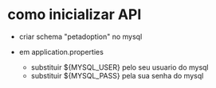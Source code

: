 # como inicializar API

- criar schema "petadoption" no mysql

- em application.properties
    - substituir ${MYSQL_USER} pelo seu usuario do mysql
    - substituir ${MYSQL_PASS} pela sua senha do mysql


